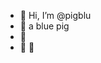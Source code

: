 - 👋 Hi, I’m @pigblu
- 👋 a blue pig
- 👋
- 👋 👋
<!---
pigblu/pigblu is a ✨ special ✨ repository because its `README.md` (this file) appears on your GitHub profile.
You can click the Preview link to take a look at your changes.
--->
